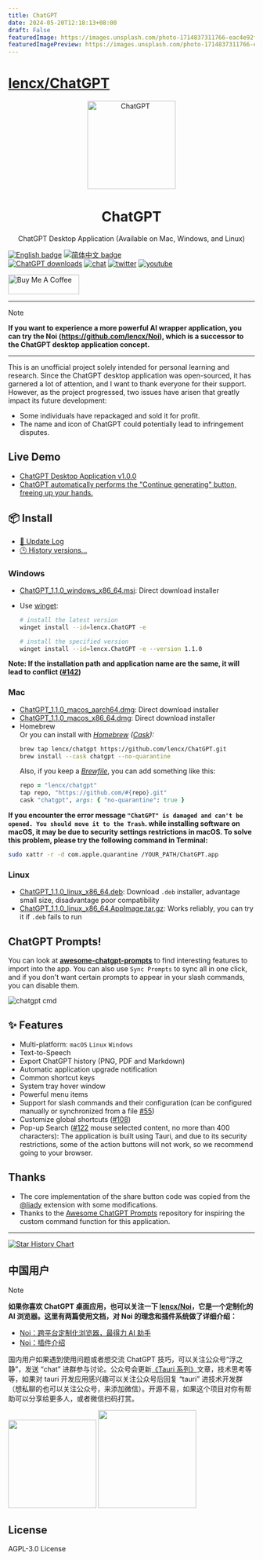 ```yaml
---
title: ChatGPT
date: 2024-05-20T12:18:13+08:00
draft: False
featuredImage: https://images.unsplash.com/photo-1714837311766-eac4e92f284c?ixid=M3w0NjAwMjJ8MHwxfHJhbmRvbXx8fHx8fHx8fDE3MTYxNzg2Mjh8&ixlib=rb-4.0.3
featuredImagePreview: https://images.unsplash.com/photo-1714837311766-eac4e92f284c?ixid=M3w0NjAwMjJ8MHwxfHJhbmRvbXx8fHx8fHx8fDE3MTYxNzg2Mjh8&ixlib=rb-4.0.3
---
```


# [lencx/ChatGPT](https://github.com/lencx/ChatGPT)

<p align="center">
  <img width="180" src="./public/logo.png" alt="ChatGPT">
  <h1 align="center">ChatGPT</h1>
  <p align="center">ChatGPT Desktop Application (Available on Mac, Windows, and Linux)</p>
</p>

[![English badge](https://img.shields.io/badge/%E8%8B%B1%E6%96%87-English-blue)](./README.md)
[![简体中文 badge](https://img.shields.io/badge/%E7%AE%80%E4%BD%93%E4%B8%AD%E6%96%87-Simplified%20Chinese-blue)](./README-ZH_CN.md)\
[![ChatGPT downloads](https://img.shields.io/github/downloads/lencx/ChatGPT/total.svg?style=flat-square)](https://github.com/lencx/ChatGPT/releases)
[![chat](https://img.shields.io/badge/chat-discord-blue?style=flat&logo=discord)](https://discord.gg/aPhCRf4zZr)
[![twitter](https://img.shields.io/badge/follow-lencx__-blue?style=flat&logo=Twitter)](https://twitter.com/lencx_)
[![youtube](https://img.shields.io/youtube/channel/subscribers/UC__gTZL-OZKDPic7s_6Ntgg?style=social)](https://www.youtube.com/@lencx)

<a href="https://www.buymeacoffee.com/lencx" target="_blank"><img src="https://cdn.buymeacoffee.com/buttons/v2/default-blue.png" alt="Buy Me A Coffee" style="height: 40px !important;width: 145px !important;" ></a>

---

> [!NOTE]
> **If you want to experience a more powerful AI wrapper application, you can try the Noi (https://github.com/lencx/Noi), which is a successor to the ChatGPT desktop application concept.**

---

This is an unofficial project solely intended for personal learning and research. Since the ChatGPT desktop application was open-sourced, it has garnered a lot of attention, and I want to thank everyone for their support. However, as the project progressed, two issues have arisen that greatly impact its future development:

- Some individuals have repackaged and sold it for profit.
- The name and icon of ChatGPT could potentially lead to infringement disputes.

## Live Demo

- [ChatGPT Desktop Application v1.0.0](https://youtu.be/IIuuB5vFFAQ)
- [ChatGPT automatically performs the "Continue generating" button, freeing up your hands.](https://youtu.be/bbL5cPmiGig)

## 📦 Install

- [📝 Update Log](./UPDATE_LOG.md)
- [🕒 History versions...](https://github.com/lencx/ChatGPT/releases)

<!-- tr-download-start -->

### Windows

- [ChatGPT_1.1.0_windows_x86_64.msi](https://github.com/lencx/ChatGPT/releases/download/v1.1.0/ChatGPT_1.1.0_windows_x86_64.msi): Direct download installer
- Use [winget](https://winstall.app/apps/lencx.ChatGPT):

  ```bash
  # install the latest version
  winget install --id=lencx.ChatGPT -e

  # install the specified version
  winget install --id=lencx.ChatGPT -e --version 1.1.0
  ```

**Note: If the installation path and application name are the same, it will lead to conflict ([#142](https://github.com/lencx/ChatGPT/issues/142))**

### Mac

- [ChatGPT_1.1.0_macos_aarch64.dmg](https://github.com/lencx/ChatGPT/releases/download/v1.1.0/ChatGPT_1.1.0_macos_aarch64.dmg): Direct download installer
- [ChatGPT_1.1.0_macos_x86_64.dmg](https://github.com/lencx/ChatGPT/releases/download/v1.1.0/ChatGPT_1.1.0_macos_x86_64.dmg): Direct download installer
- Homebrew \
  Or you can install with _[Homebrew](https://brew.sh) ([Cask](https://docs.brew.sh/Cask-Cookbook)):_
  ```sh
  brew tap lencx/chatgpt https://github.com/lencx/ChatGPT.git
  brew install --cask chatgpt --no-quarantine
  ```
  Also, if you keep a _[Brewfile](https://github.com/Homebrew/homebrew-bundle#usage)_, you can add something like this:
  ```rb
  repo = "lencx/chatgpt"
  tap repo, "https://github.com/#{repo}.git"
  cask "chatgpt", args: { "no-quarantine": true }
  ```

**If you encounter the error message `"ChatGPT" is damaged and can't be opened. You should move it to the Trash`. while installing software on macOS, it may be due to security settings restrictions in macOS. To solve this problem, please try the following command in Terminal:**

```bash
sudo xattr -r -d com.apple.quarantine /YOUR_PATH/ChatGPT.app
```

### Linux

- [ChatGPT_1.1.0_linux_x86_64.deb](https://github.com/lencx/ChatGPT/releases/download/v1.1.0/ChatGPT_1.1.0_linux_x86_64.deb): Download `.deb` installer, advantage small size, disadvantage poor compatibility
- [ChatGPT_1.1.0_linux_x86_64.AppImage.tar.gz](https://github.com/lencx/ChatGPT/releases/download/v1.1.0/ChatGPT_1.1.0_linux_x86_64.AppImage.tar.gz): Works reliably, you can try it if `.deb` fails to run

<!-- tr-download-end -->

## ChatGPT Prompts!

You can look at **[awesome-chatgpt-prompts](https://github.com/f/awesome-chatgpt-prompts)** to find interesting features to import into the app. You can also use `Sync Prompts` to sync all in one click, and if you don't want certain prompts to appear in your slash commands, you can disable them.

![chatgpt cmd](./assets/chatgpt-cmd.png)

## ✨ Features

- Multi-platform: `macOS` `Linux` `Windows`
- Text-to-Speech
- Export ChatGPT history (PNG, PDF and Markdown)
- Automatic application upgrade notification
- Common shortcut keys
- System tray hover window
- Powerful menu items
- Support for slash commands and their configuration (can be configured manually or synchronized from a file [#55](https://github.com/lencx/ChatGPT/issues/55))
- Customize global shortcuts ([#108](https://github.com/lencx/ChatGPT/issues/108))
- Pop-up Search ([#122](https://github.com/lencx/ChatGPT/issues/122) mouse selected content, no more than 400 characters): The application is built using Tauri, and due to its security restrictions, some of the action buttons will not work, so we recommend going to your browser.

## Thanks

- The core implementation of the share button code was copied from the [@liady](https://github.com/liady) extension with some modifications.
- Thanks to the [Awesome ChatGPT Prompts](https://github.com/f/awesome-chatgpt-prompts) repository for inspiring the custom command function for this application.

---

[![Star History Chart](https://api.star-history.com/svg?repos=lencx/chatgpt&type=Timeline)](https://star-history.com/#lencx/chatgpt&Timeline)

## 中国用户

> [!NOTE]
> **如果你喜欢 ChatGPT 桌面应用，也可以关注一下 [lencx/Noi](https://github.com/lencx/Noi)，它是一个定制化的 AI 浏览器。这里有两篇使用文档，对 Noi 的理念和插件系统做了详细介绍：**
> - [Noi：跨平台定制化浏览器，最得力 AI 助手](https://mp.weixin.qq.com/s/dAN7LOw7mH609HdAyEvXfg)
> - [Noi：插件介绍](https://mp.weixin.qq.com/s/M6gO6MdK5obCvs2LIBZA3w)

国内用户如果遇到使用问题或者想交流 ChatGPT 技巧，可以关注公众号“浮之静”，发送 “chat” 进群参与讨论。公众号会更新[《Tauri 系列》](https://mp.weixin.qq.com/mp/appmsgalbum?__biz=MzIzNjE2NTI3NQ==&action=getalbum&album_id=2593843659863752704)文章，技术思考等等，如果对 tauri 开发应用感兴趣可以关注公众号后回复 “tauri” 进技术开发群（想私聊的也可以关注公众号，来添加微信）。开源不易，如果这个项目对你有帮助可以分享给更多人，或者微信扫码打赏。

<img width="180" src="https://user-images.githubusercontent.com/16164244/207228300-ea5c4688-c916-4c55-a8c3-7f862888f351.png"> <img width="200" src="https://user-images.githubusercontent.com/16164244/207228025-117b5f77-c5d2-48c2-a070-774b7a1596f2.png">

## License

AGPL-3.0 License
